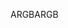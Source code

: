 <span data-ttu-id="f398e-101">ARGB</span><span class="sxs-lookup"><span data-stu-id="f398e-101">ARGB</span></span>